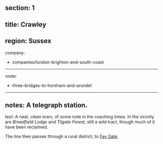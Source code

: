 section: 1
----
title: Crawley
----
region: Sussex
----
company:
- companies/london-brighton-and-south-coast
----
route:
- three-bridges-to-horsham-and-arundel
----
notes: A telegraph station.
----
text: A neat, clean town, of some note in the coaching times. In the vicinity are *Broadfield Lodge* and *Tilgate Forest*, still a wild tract, though much of it have been reclaimed.

The line then passes through a rural district, to [Fay Gate](/stations/fay-gate).
